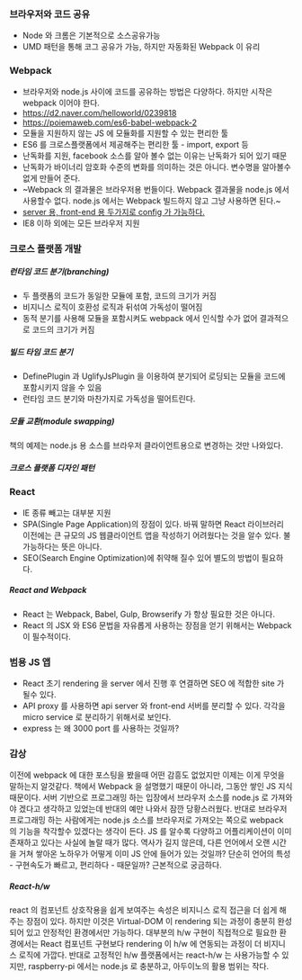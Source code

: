 ### 브라우저와 코드 공유
* Node 와 크롬은 기본적으로 소스공유가능
* UMD 패턴을 통해 코그 공유가 가능, 하지만 자동화된 Webpack 이 유리

### Webpack
* 브라우저와 node.js 사이에 코드를 공유하는 방법은 다양하다. 하지만 시작은 webpack 이어야 한다.
* https://d2.naver.com/helloworld/0239818
* https://poiemaweb.com/es6-babel-webpack-2
* 모듈을 지원하지 않는 JS 에 모듈화를 지원할 수 있는 편리한 툴
* ES6 를 크로스플랫폼에서 제공해주는 편리한 툴 - import, export 등
* 난독화를 지원, facebook 소스를 알아 볼수 없는 이유는 난독화가 되어 있기 때문
* 난독화가 바이너리 암호화 수준의 변화를 의미하는 것은 아니다. 변수명을 알아볼수 없게 만들어 준다.
* ~Webpack 의 결과물은 브라우저용 번들이다. Webpack 결과물을 node.js 에서 사용할수 없다. node.js 에서는 Webpack 빌드하지 않고 그냥 사용하면 된다.~
* [server 용, front-end 용 두가지로 config 가 가능하다.](https://medium.com/code-oil/webpack-javascript-bundling-for-both-front-end-and-back-end-b95f1b429810)
* IE8 이하 외에는 모든 브라우저 지원

### 크로스 플랫폼 개발
##### 런타임 코드 분기(branching)
* 두 플랫폼의 코드가 동일한 모듈에 포함, 코드의 크기가 커짐
* 비지니스 로직이 호환성 로직과 뒤섞여 가독성이 떨어짐
* 동적 분기를 사용해 모듈을 포함시켜도 webpack 에서 인식할 수가 없어 결과적으로 코드의 크기가 커짐

##### 빌드 타임 코드 분기
* DefinePlugin 과 UglifyJsPlugin 을 이용하여 분기되어 로딩되는 모듈을 코드에 포함시키지 않을 수 있음
* 런타임 코드 분기와 마찬가지로 가독성을 떨어트린다.

##### 모듈 교환(module swapping)
책의 예제는 node.js 용 소스를 브라우저 클라이언트용으로 변경하는 것만 나와있다.

##### 크로스 플랫폼 디자인 패턴

### React
* IE 종류 빼고는 대부분 지원
* SPA(Single Page Application)의 장점이 있다. 바꿔 말하면 React 라이브러리 이전에는 큰 규모의 JS 웹클라이언트 앱을 작성하기 어려웠다는 것을 알수 있다. 불가능하다는 뜻은 아니다.
* SEO(Search Engine Optimization)에 취약해 질수 있어 별도의 방법이 필요하다.
##### React and Webpack
* React 는 Webpack, Babel, Gulp, Browserify 가 항상 필요한 것은 아니다.
* React 의 JSX 와 ES6 문법을 자유롭게 사용하는 장점을 얻기 위해서는 Webpack 이 필수적이다.

### 범용 JS 앱
* React 초기 rendering 을 server 에서 진행 후 연결하면 SEO 에 적합한 site 가 될수 있다.
* API proxy 를 사용하면 api server 와 front-end 서버를 분리할 수 있다. 각각을 micro service 로 분리하기 위해서로 보인다.
* express 는 왜 3000 port 를 사용하는 것일까?

### 감상
이전에 webpack 에 대한 포스팅을 봤을때 어떤 감흥도 없었지만 이제는 이게 무엇을 말하는지 알것같다.
책에서 Webpack 을 설명했기 때문이 아니라, 그동안 쌓인 JS 지식 때문이다.
서버 기반으로 프로그래밍 하는 입장에서 브라우저 소스를 node.js 로 가져와야 겠다고 생각하고 있었는데 반대의 예만 나와서 잠깐 당황스러웠다.
반대로 브라우저 프로그래밍 하는 사람에게는 node.js 소스를 브라우저로 가져오는 쪽으로 webpack 의 기능을 착각할수 있겠다는 생각이 든다.
JS 를 알수록 다양하고 어플리케이션이 이미 존재하고 있다는 사실에 놀랄 때가 많다.
역사가 길지 않은데, 다른 언어에서 오랜 시간을 거쳐 쌓아온 노하우가 어떻게 이미 JS 안에 들어가 있는 것일까?
단순히 언어의 특성 - 구현속도가 빠르고, 편리하다 - 때문일까? 근본적으로 궁금하다.

##### React-h/w
react 의 컴포넌트 상호작용을 쉽게 보여주는 속성은 비지니스 로직 접근을 더 쉽게 해주는 장점이 있다.
하지만 이것은 Virtual-DOM 이 rendering 되는 과정이 충분히 완성되어 있고 안정적인 환경에서만 가능하다.
대부분의 h/w 구현이 직접적으로 필요한 환경에서는 React 컴포넌트 구현보다 rendering 이 h/w 에 연동되는 과정이 더 비지니스 로직에 가깝다.
반대로 고정적인 h/w 플랫폼에서는 react-h/w 는 사용가능할 수 있지만, raspberry-pi 에서는 node.js 로 충분하고, 아두이노의 활용 범위는 작다.
